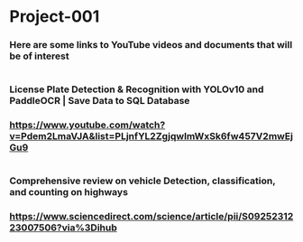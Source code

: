 # Project-001
### Here are some links to YouTube videos and documents that will be of interest
#
### License Plate Detection & Recognition with YOLOv10 and PaddleOCR | Save Data to SQL Database
### https://www.youtube.com/watch?v=Pdem2LmaVJA&list=PLjnfYL2ZgjqwImWxSk6fw457V2mwEjGu9
#
#
### Comprehensive review on vehicle Detection, classification, and counting on highways
### https://www.sciencedirect.com/science/article/pii/S0925231223007506?via%3Dihub
#
#
